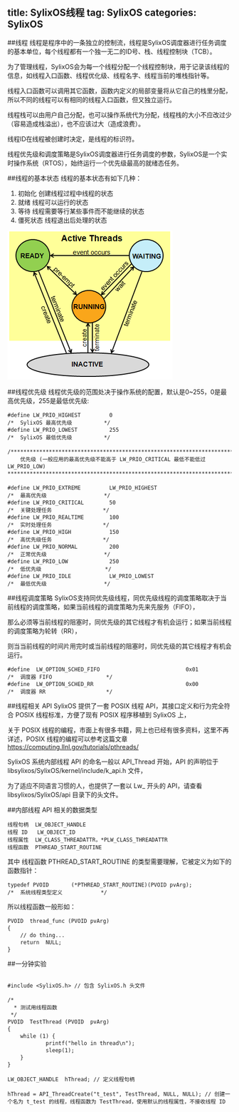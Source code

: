 title: SylixOS线程
tag: SylixOS
categories: SylixOS
---
##线程
线程是程序中的一条独立的控制流，线程是SylixOS调度器进行任务调度的基本单位，每个线程都有一个独一无二的ID号、栈、线程控制块（TCB）。

为了管理线程，SylixOS会为每一个线程分配一个线程控制块，用于记录该线程的信息，如线程入口函数、线程优化级、线程名字、线程当前的堆栈指针等。

线程入口函数可以调用其它函数，函数内定义的局部变量将从它自己的栈里分配，所以不同的线程可以有相同的线程入口函数，但又独立运行。

线程栈可以由用户自己分配，也可以操作系统代为分配，线程栈的大小不应改过少（容易造成栈溢出），也不应该过大（造成浪费）。

线程ID在线程被创建时决定，是线程的标识符。

线程优先级和调度策略是SylixOS调度器进行任务调度的参数，SylixOS是一个实时操作系统（RTOS），始终运行一个优先级最高的就绪态任务。

##线程的基本状态
线程的基本状态有如下几种：

1. 初始化          创建线程过程中线程的状态
2. 就绪            线程可以运行的状态
3. 等待            线程需要等行某些事件而不能继续的状态
4. 僵死状态        线程退出后处理的状态

![threadstatus.png](/img/SylixOS-thread/threadstatus.png "")

##线程优先级
线程优先级的范围处决于操作系统的配置，默认是0~255，0是最高优先级，255是最低优先级:

```
#define LW_PRIO_HIGHEST         0                                       /*  SylixOS 最高优先级          */
#define LW_PRIO_LOWEST          255                                     /*  SylixOS 最低优先级          */

/*********************************************************************************************************
    优先级 (一般应用的最高优先级不能高于 LW_PRIO_CRITICAL 最低不能低过 LW_PRIO_LOW)
*********************************************************************************************************/
     
#define LW_PRIO_EXTREME         LW_PRIO_HIGHEST                         /*  最高优先级                  */
#define LW_PRIO_CRITICAL        50                                      /*  关键处理任务                */
#define LW_PRIO_REALTIME        100                                     /*  实时处理任务                */
#define LW_PRIO_HIGH            150                                     /*  高优先级任务                */
#define LW_PRIO_NORMAL          200                                     /*  正常优先级                  */
#define LW_PRIO_LOW             250                                     /*  低优先级                    */
#define LW_PRIO_IDLE            LW_PRIO_LOWEST                          /*  最低优先级                  */
```

##线程调度策略
SylixOS支持同优先级线程，同优先级线程的调度策略取决于当前线程的调度策略，如果当前线程的调度策略为先来先服务（FIFO），

那么必须等当前线程的阻塞时，同优先级的其它线程才有机会运行；如果当前线程的调度策略为轮转（RR），

则当当前线程的时间片用完时或当前线程的阻塞时，同优先级的其它线程才有机会运行。

```
#define  LW_OPTION_SCHED_FIFO                           0x01            /*  调度器 FIFO                 */
#define  LW_OPTION_SCHED_RR                             0x00            /*  调度器 RR                   */
```

##线程相关 API
SylixOS 提供了一套 POSIX 线程 API，其接口定义和行为完全符合 POSIX 线程标准，方便了现有 POSIX 程序移植到 SylixOS 上，

关于 POSIX 线程的编程，市面上有很多书籍，网上也已经有很多资料，这里不再详述，POSIX 线程的编程可以参考这篇文章 https://computing.llnl.gov/tutorials/pthreads/

SylixOS 系统内部线程 API 的命名一般以 API_Thread 开始，API 的声明位于 libsylixos/SylixOS/kernel/include/k_api.h 文件，

为了适应不同语言习惯的人，也提供了一套以 Lw_ 开头的 API，请查看 libsylixos/SylixOS/api 目录下的头文件。

##内部线程 API 相关的数据类型

```
线程句柄  LW_OBJECT_HANDLE
线程 ID   LW_OBJECT_ID
线程属性  LW_CLASS_THREADATTR，*PLW_CLASS_THREADATTR
线程函数  PTHREAD_START_ROUTINE
```

其中 线程函数 PTHREAD_START_ROUTINE 的类型需要理解，它被定义为如下的函数指针：

```
typedef PVOID       (*PTHREAD_START_ROUTINE)(PVOID pvArg);              /*  系统线程类型定义            */
```

所以线程函数一般形如：

```
PVOID  thread_func (PVOID pvArg)
{
    // do thing...
    return  NULL;
}
```

##一分钟实验

```

#include <SylixOS.h> // 包含 SylixOS.h 头文件
  
/*
  * 测试用线程函数
 */
PVOID  TestThread (PVOID  pvArg)
{
    while (1) {
     		printf("hello in thread\n");
     		sleep(1);
    }
}
     
LW_OBJECT_HANDLE  hThread; // 定义线程句柄
      
hThread = API_ThreadCreate("t_test", TestThread, NULL, NULL); // 创建一个名为 t_test 的线程，线程函数为 TestThread，使用默认的线程属性，不接收线程 ID
```

